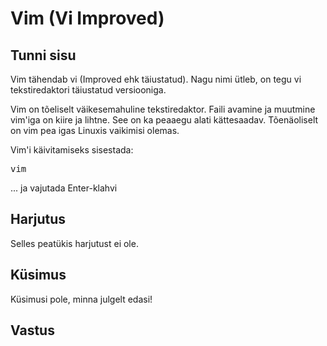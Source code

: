 # Vim (Vi Improved)

## Tunni sisu

Vim tähendab vi (Improved ehk täiustatud). Nagu nimi ütleb, on tegu vi tekstiredaktori täiustatud versiooniga.

Vim on tõeliselt väikesemahuline tekstiredaktor. Faili avamine ja muutmine vim'iga on kiire ja lihtne. See on ka peaaegu alati kättesaadav. Tõenäoliselt on vim pea igas Linuxis vaikimisi olemas.

Vim'i käivitamiseks sisestada: 
<pre>vim</pre>
... ja vajutada Enter-klahvi

## Harjutus

Selles peatükis harjutust ei ole.

## Küsimus

Küsimusi pole, minna julgelt edasi!

## Vastus



